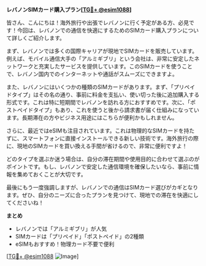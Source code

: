 **レバノンSIMカード購入プラン[[TG💪+ @esim1088](https://t.me/s/esim1088)]**

皆さん、こんにちは！海外旅行や出張でレバノンに行く予定がある方、必見です！今回は、レバノンでの通信を快適にするためのSIMカード購入プランについて詳しくご紹介します。

まず、レバノンでは多くの国際キャリアが現地でSIMカードを販売しています。例えば、モバイル通信大手の「アルミギブリ」という会社は、非常に安定したネットワークと充実したサービスを提供しています。このSIMカードを使うことで、レバノン国内でのインターネットや通話がスムーズにできますよ。

また、レバノンにはいくつかの種類のSIMカードがあります。まず、「プリペイドタイプ」はその名の通り、事前に料金を支払い、使い切った後に追加購入する形式です。これは特に短期間でレバノンを訪れる方におすすめです。次に、「ポストペイドタイプ」もあり、これを使うと後から請求書が届く仕組みになっています。長期滞在の方やビジネス用途にはこちらが便利かもしれません。

さらに、最近ではeSIMも注目されています。これは物理的なSIMカードを持たずに、スマートフォンに直接インストールできる新しい技術です。海外旅行の際に、現地のSIMカードを買い換える手間が省けるので、非常に便利ですよ！

どのタイプを選ぶか迷う場合は、自分の滞在期間や使用目的に合わせて選ぶのがポイントです。もし、レバノンで安定した通信環境を確保したいなら、事前に情報を集めておくことが大切です。

最後にもう一度強調しますが、レバノンでの通信はSIMカード選びがカギとなります。ぜひ、自分のニーズに合ったプランを見つけて、現地での滞在を快適にしてくださいね！

**まとめ**
- レバノンでは「アルミギブリ」が人気
- SIMカードは「プリペイド」「ポストペイド」の2種類
- eSIMもおすすめ！物理カード不要で便利

[[TG💪+ @esim1088](https://t.me/s/esim1088) ![Image](https://i.postimg.cc/Y0z9fWf4/image.png)]
